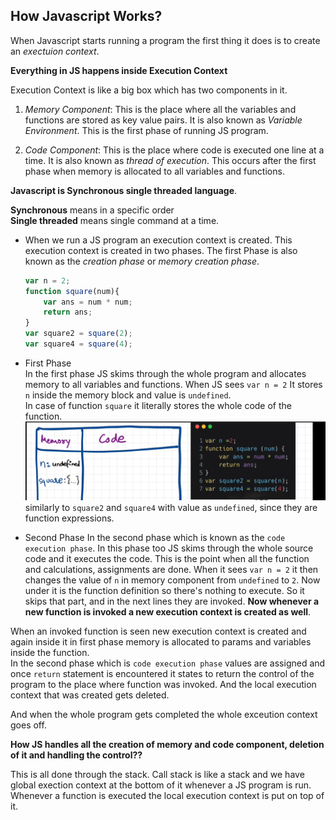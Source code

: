 ## How Javascript Works? 

When Javascript starts running a program the first thing it does is to create an _exectuion context_. 

**Everything in JS happens inside Execution Context**

Execution Context is like a big box which has two components in it.   
1. _Memory Component_: This is the place where all the variables and functions are stored as key value pairs. It is also known as *Variable Environment*. This is the first phase of running JS program. 

2. _Code Component_: This is the place where code is executed one line at a time. It is also known as _thread of execution_. This occurs after the first phase when memory is allocated to all variables and functions. 

**Javascript is Synchronous single threaded language**. 

**Synchronous** means in a specific order  
**Single threaded** means single command at a time.

- When we run a JS program an execution context is created. This execution context is created in two phases. The first Phase is also known as the _creation phase_ or _memory creation phase_. 
    ```js
    var n = 2; 
    function square(num){
        var ans = num * num;
        return ans;
    } 
    var square2 = square(2);
    var square4 = square(4);
    ```

- First Phase  
In the first phase JS skims through the whole program and allocates memory to all variables and functions.  When JS sees ``var n = 2`` It stores ``n`` inside the memory block and value is ``undefined``.  
 In case of function ``square`` it literally stores the whole code of the function. 
![FirstPhase](../images/core-js-00.png)  
similarly to ``square2`` and ``square4`` with value as ``undefined``, since they are function expressions.  

- Second Phase
In the second phase which is known as the ``code execution phase``. In this phase too JS skims through the whole source code and it executes the code. This is the point when all the function and calculations, assignments are done. When it sees ``var n = 2`` it then changes the value of ``n`` in memory component from ``undefined`` to ``2``. Now under it is the function definition so there's nothing to execute. So it skips that part, and in the next lines they are invoked. __Now whenever a new function is invoked a new execution context is created as well__. 

When an invoked function is seen new execution context is created and again inside it in first phase memory is allocated to params and variables inside the function.   
In the second phase which is ``code execution phase`` values are assigned and once ``return`` statement is encountered it states to return the control of the program to the place where function was invoked.
And the local execution context that was created gets deleted. 

And when the whole program gets completed the whole exceution context goes off.   

**How JS handles all the creation of memory and code component, deletion of it and handling the control??**

This is all done through the stack. Call stack is like a stack and we have global exection context at the bottom of it whenever a JS program is run. 
Whenever a function is executed the local execution context is put on top of it. 